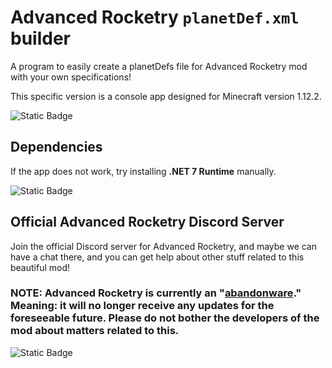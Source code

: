 
# Advanced Rocketry `planetDef.xml` builder

A program to easily create a planetDefs file for Advanced Rocketry mod with your own specifications!

This specific version is a console app designed for Minecraft version 1.12.2.

![Static Badge](https://img.shields.io/badge/License-GPL%203.0-2ea8ff?link=https%3A%2F%2Fchoosealicense.com%2Flicenses%2Fgpl-3.0%2F)
## Dependencies
If the app does not work, try installing **.NET 7 Runtime** manually.

![Static Badge](https://img.shields.io/badge/.NET_7-x64%20Installer-a42eff?link=https%3A%2F%2Fdotnet.microsoft.com%2Fen-us%2Fdownload%2Fdotnet%2Fthank-you%2Fruntime-desktop-7.0.14-windows-x64-installer)

## Official Advanced Rocketry Discord Server

Join the official Discord server for Advanced Rocketry, and maybe we can have a chat there, and you can get help about other stuff related to this beautiful mod!

### **NOTE:** Advanced Rocketry is currently an "[abandonware](https://en.wikipedia.org/wiki/Abandonware)." Meaning: it will no longer receive any updates for the foreseeable future. Please do not bother the developers of the mod about matters related to this.

![Static Badge](https://img.shields.io/badge/Official%20Adv.%20Rocketry%20Discord-5865f2?style=for-the-badge&logo=discord&logoColor=white&labelColor=5865f2&color=gray&link=https%3A%2F%2Fdiscord.gg%2FYRGYFdX)